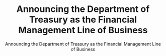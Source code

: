 ---
layout: resources-landing
title: "Announcing the Department of Treasury as the Financial Management Line of Business"
subtitle: "Announcing the Department of Treasury as the Financial Management Line of Business"
doc-link: ../assets/files/Controller-Alert-Financial-Management-Line-of-Business-4.29.13.pdf
filters: controller-alert omb 2013
fiscal_year: 2013
---